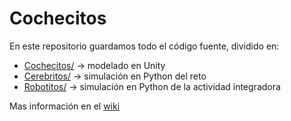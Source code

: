 # Cochecitos

En este repositorio guardamos todo el código fuente, dividido en:
- [Cochecitos/](./Cochecitos/) -> modelado en Unity
- [Cerebritos/](./cerebritos/) -> simulación en Python del reto
- [Robotitos/](./robotitos) -> simulación en Python de la actividad integradora

Mas información en el [wiki](https://github.com/EdgarRostro/Cochecitos/wiki/%F0%9F%8F%A0-Inicio)